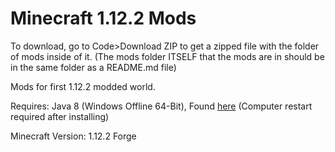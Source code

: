 # Minecraft 1.12.2 Mods

To download, go to Code>Download ZIP to get a zipped file with the folder of mods inside of it. (The mods folder ITSELF that the mods are in should be in the same folder as a README.md file)

Mods for first 1.12.2 modded world.

Requires: Java 8 (Windows Offline 64-Bit), Found [here](https://www.java.com/en/download/manual.jsp) (Computer restart required after installing)

Minecraft Version: 1.12.2 Forge
